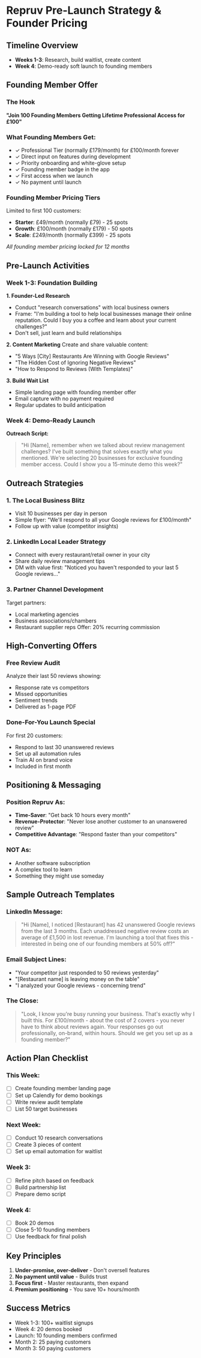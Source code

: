 
# Repruv Pre-Launch Strategy & Founder Pricing


## Timeline Overview
- **Weeks 1-3**: Research, build waitlist, create content
- **Week 4**: Demo-ready soft launch to founding members

## Founding Member Offer

### The Hook
**"Join 100 Founding Members Getting Lifetime Professional Access for £100"**

### What Founding Members Get:
- ✓ Professional Tier (normally £179/month) for £100/month forever
- ✓ Direct input on features during development
- ✓ Priority onboarding and white-glove setup
- ✓ Founding member badge in the app
- ✓ First access when we launch
- ✓ No payment until launch

### Founding Member Pricing Tiers
Limited to first 100 customers:
- **Starter**: £49/month (normally £79) - 25 spots
- **Growth**: £100/month (normally £179) - 50 spots
- **Scale**: £249/month (normally £399) - 25 spots

*All founding member pricing locked for 12 months*

## Pre-Launch Activities

### Week 1-3: Foundation Building

**1. Founder-Led Research**
- Conduct "research conversations" with local business owners
- Frame: "I'm building a tool to help local businesses manage their online reputation. Could I buy you a coffee and learn about your current challenges?"
- Don't sell, just learn and build relationships

**2. Content Marketing**
Create and share valuable content:
- "5 Ways [City] Restaurants Are Winning with Google Reviews"
- "The Hidden Cost of Ignoring Negative Reviews"
- "How to Respond to Reviews (With Templates)"

**3. Build Wait List**
- Simple landing page with founding member offer
- Email capture with no payment required
- Regular updates to build anticipation

### Week 4: Demo-Ready Launch

**Outreach Script:**
> "Hi [Name], remember when we talked about review management challenges? I've built something that solves exactly what you mentioned. We're selecting 20 businesses for exclusive founding member access. Could I show you a 15-minute demo this week?"

## Outreach Strategies

### 1. The Local Business Blitz
- Visit 10 businesses per day in person
- Simple flyer: "We'll respond to all your Google reviews for £100/month"
- Follow up with value (competitor insights)

### 2. LinkedIn Local Leader Strategy
- Connect with every restaurant/retail owner in your city
- Share daily review management tips
- DM with value first: "Noticed you haven't responded to your last 5 Google reviews..."

### 3. Partner Channel Development
Target partners:
- Local marketing agencies
- Business associations/chambers
- Restaurant supplier reps
Offer: 20% recurring commission

## High-Converting Offers

### Free Review Audit
Analyze their last 50 reviews showing:
- Response rate vs competitors
- Missed opportunities
- Sentiment trends
- Delivered as 1-page PDF

### Done-For-You Launch Special
For first 20 customers:
- Respond to last 30 unanswered reviews
- Set up all automation rules
- Train AI on brand voice
- Included in first month

## Positioning & Messaging


### Position Repruv As:

- **Time-Saver**: "Get back 10 hours every month"
- **Revenue-Protector**: "Never lose another customer to an unanswered review"
- **Competitive Advantage**: "Respond faster than your competitors"

### NOT As:
- Another software subscription
- A complex tool to learn
- Something they might use someday

## Sample Outreach Templates

### LinkedIn Message:
> "Hi [Name], I noticed [Restaurant] has 42 unanswered Google reviews from the last 3 months. Each unaddressed negative review costs an average of £1,500 in lost revenue. I'm launching a tool that fixes this - interested in being one of our founding members at 50% off?"

### Email Subject Lines:
- "Your competitor just responded to 50 reviews yesterday"
- "[Restaurant name] is leaving money on the table"
- "I analyzed your Google reviews - concerning trend"

### The Close:
> "Look, I know you're busy running your business. That's exactly why I built this. For £100/month - about the cost of 2 covers - you never have to think about reviews again. Your responses go out professionally, on-brand, within hours. Should we get you set up as a founding member?"

## Action Plan Checklist

### This Week:
- [ ] Create founding member landing page
- [ ] Set up Calendly for demo bookings
- [ ] Write review audit template
- [ ] List 50 target businesses

### Next Week:
- [ ] Conduct 10 research conversations
- [ ] Create 3 pieces of content
- [ ] Set up email automation for waitlist

### Week 3:
- [ ] Refine pitch based on feedback
- [ ] Build partnership list
- [ ] Prepare demo script

### Week 4:
- [ ] Book 20 demos
- [ ] Close 5-10 founding members
- [ ] Use feedback for final polish

## Key Principles

1. **Under-promise, over-deliver** - Don't oversell features
2. **No payment until value** - Builds trust
3. **Focus first** - Master restaurants, then expand
4. **Premium positioning** - You save 10+ hours/month

## Success Metrics
- Week 1-3: 100+ waitlist signups
- Week 4: 20 demos booked
- Launch: 10 founding members confirmed
- Month 2: 25 paying customers
- Month 3: 50 paying customers